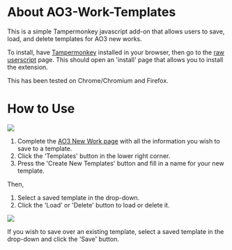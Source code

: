 <h1>About AO3-Work-Templates</h1>
<p>This is a simple Tampermonkey javascript add-on that allows users to save, load, and delete templates for AO3 new works.</p>

<p>To install, have <a href="https://www.tampermonkey.net">Tampermonkey</a> installed in your browser, then go to the <a href="https://github.com/existential-decline/AO3-Work-Templates/raw/refs/heads/main/AO3-Work-Templates.user.js">raw userscript</a> page. This should open an 'install' page that allows you to install the extension.</p>

<p>This has been tested on Chrome/Chromium and Firefox.</p>

<h1>How to Use</h1>
<img src="https://i.imgur.com/hOKVR2m.png"></img>
<ol>
  <li>Complete the <a href="https://archiveofourown.org/works/new">AO3 New Work page</a> with all the information you wish to save to a template.</li>
  <li>Click the 'Templates' button in the lower right corner.</li>
<li>Press the 'Create New Templates' button and fill in a name for your new template.</li></ol>

Then,
<ol> 
  <li>Select a saved template in the drop-down.</li>
  <li>Click the 'Load' or 'Delete' button to load or delete it.</li></ol>
  <img src="https://i.imgur.com/fAhgECs.png"></img>
  
If you wish to save over an existing template, select a saved template in the drop-down and click the 'Save' button.



